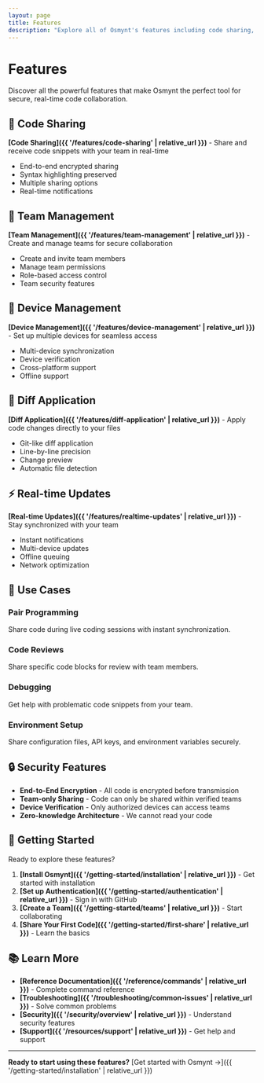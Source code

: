 ```yaml
---
layout: page
title: Features
description: "Explore all of Osmynt's features including code sharing, team management, device synchronization, and more."
---
```


# Features

Discover all the powerful features that make Osmynt the perfect tool for secure, real-time code collaboration.

## 🔗 Code Sharing

**[Code Sharing]({{ '/features/code-sharing' | relative_url }})** - Share and receive code snippets with your team in real-time
- End-to-end encrypted sharing
- Syntax highlighting preserved
- Multiple sharing options
- Real-time notifications

## 👥 Team Management

**[Team Management]({{ '/features/team-management' | relative_url }})** - Create and manage teams for secure collaboration
- Create and invite team members
- Manage team permissions
- Role-based access control
- Team security features

## 📱 Device Management

**[Device Management]({{ '/features/device-management' | relative_url }})** - Set up multiple devices for seamless access
- Multi-device synchronization
- Device verification
- Cross-platform support
- Offline support

## 🔄 Diff Application

**[Diff Application]({{ '/features/diff-application' | relative_url }})** - Apply code changes directly to your files
- Git-like diff application
- Line-by-line precision
- Change preview
- Automatic file detection

## ⚡ Real-time Updates

**[Real-time Updates]({{ '/features/realtime-updates' | relative_url }})** - Stay synchronized with your team
- Instant notifications
- Multi-device updates
- Offline queuing
- Network optimization

## 🎯 Use Cases

### Pair Programming
Share code during live coding sessions with instant synchronization.

### Code Reviews
Share specific code blocks for review with team members.

### Debugging
Get help with problematic code snippets from your team.

### Environment Setup
Share configuration files, API keys, and environment variables securely.

## 🔒 Security Features

- **End-to-End Encryption** - All code is encrypted before transmission
- **Team-only Sharing** - Code can only be shared within verified teams
- **Device Verification** - Only authorized devices can access teams
- **Zero-knowledge Architecture** - We cannot read your code

## 🚀 Getting Started

Ready to explore these features?

1. **[Install Osmynt]({{ '/getting-started/installation' | relative_url }})** - Get started with installation
2. **[Set up Authentication]({{ '/getting-started/authentication' | relative_url }})** - Sign in with GitHub
3. **[Create a Team]({{ '/getting-started/teams' | relative_url }})** - Start collaborating
4. **[Share Your First Code]({{ '/getting-started/first-share' | relative_url }})** - Learn the basics

## 📚 Learn More

- **[Reference Documentation]({{ '/reference/commands' | relative_url }})** - Complete command reference
- **[Troubleshooting]({{ '/troubleshooting/common-issues' | relative_url }})** - Solve common problems
- **[Security]({{ '/security/overview' | relative_url }})** - Understand security features
- **[Support]({{ '/resources/support' | relative_url }})** - Get help and support

---

**Ready to start using these features?** [Get started with Osmynt →]({{ '/getting-started/installation' | relative_url }})

